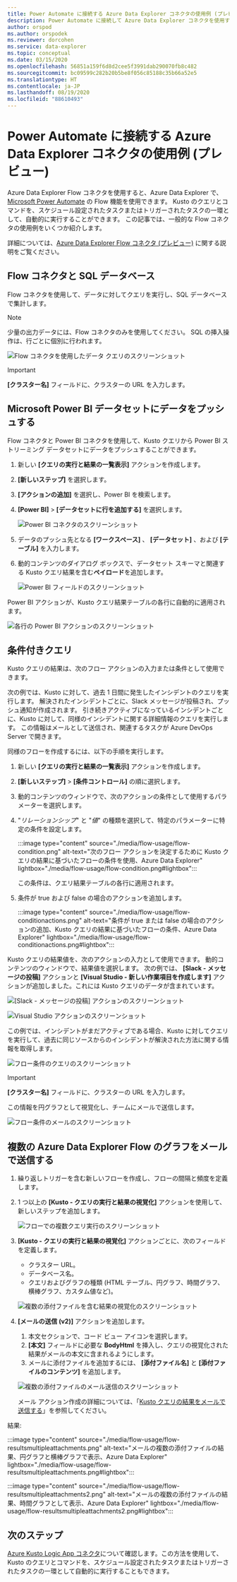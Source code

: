```yaml
---
title: Power Automate に接続する Azure Data Explorer コネクタの使用例 (プレビュー)
description: Power Automate に接続して Azure Data Explorer コネクタを使用する一般的な例をいくつか取り上げて説明します。
author: orspod
ms.author: orspodek
ms.reviewer: dorcohen
ms.service: data-explorer
ms.topic: conceptual
ms.date: 03/15/2020
ms.openlocfilehash: 56851a159f6d8d2cee5f3991dab290070fb8c482
ms.sourcegitcommit: bc09599c282b20b5be8f056c85188c35b66a52e5
ms.translationtype: HT
ms.contentlocale: ja-JP
ms.lasthandoff: 08/19/2020
ms.locfileid: "88610493"
---
```

# <a name="usage-examples-for-azure-data-explorer-connector-to-power-automate-preview"></a>Power Automate に接続する Azure Data Explorer コネクタの使用例 (プレビュー)

Azure Data Explorer Flow コネクタを使用すると、Azure Data Explorer で、[Microsoft Power Automate](https://flow.microsoft.com/) の Flow 機能を使用できます。 Kusto のクエリとコマンドを、スケジュール設定されたタスクまたはトリガーされたタスクの一環として、自動的に実行することができます。 この記事では、一般的な Flow コネクタの使用例をいくつか紹介します。

詳細については、[Azure Data Explorer Flow コネクタ (プレビュー)](flow.md) に関する説明をご覧ください。

## <a name="flow-connector-and-your-sql-database"></a>Flow コネクタと SQL データベース

Flow コネクタを使用して、データに対してクエリを実行し、SQL データベースで集計します。

> [!Note]
> 少量の出力データには、Flow コネクタのみを使用してください。 SQL の挿入操作は、行ごとに個別に行われます。 

![Flow コネクタを使用したデータ クエリのスクリーンショット](./media/flow-usage/flow-sqlexample.png)

> [!IMPORTANT]
> **[クラスター名]** フィールドに、クラスターの URL を入力します。

## <a name="push-data-to-a-microsoft-power-bi-dataset"></a>Microsoft Power BI データセットにデータをプッシュする

Flow コネクタと Power BI コネクタを使用して、Kusto クエリから Power BI ストリーミング データセットにデータをプッシュすることができます。

1. 新しい **[クエリの実行と結果の一覧表示]** アクションを作成します。
1. **[新しいステップ]** を選択します。
1. **[アクションの追加]** を選択し、Power BI を検索します。
1. **[Power BI]**  >  **[データセットに行を追加する]** を選択します。 

    ![Power BI コネクタのスクリーンショット](./media/flow-usage/flow-powerbiconnector.png)

1. データのプッシュ先となる **[ワークスペース]** 、 **[データセット]** 、および **[テーブル]** を入力します。
1. 動的コンテンツのダイアログ ボックスで、データセット スキーマと関連する Kusto クエリ結果を含む**ペイロード**を追加します。

    ![Power BI フィールドのスクリーンショット](./media/flow-usage/flow-powerbifields.png)

Power BI アクションが、Kusto クエリ結果テーブルの各行に自動的に適用されます。 

![各行の Power BI アクションのスクリーンショット](./media/flow-usage/flow-powerbiforeach.png)

## <a name="conditional-queries"></a>条件付きクエリ

Kusto クエリの結果は、次のフロー アクションの入力または条件として使用できます。

次の例では、Kusto に対して、過去 1 日間に発生したインシデントのクエリを実行します。 解決されたインシデントごとに、Slack メッセージが投稿され、プッシュ通知が作成されます。
引き続きアクティブになっているインシデントごとに、Kusto に対して、同様のインシデントに関する詳細情報のクエリを実行します。 この情報はメールとして送信され、関連するタスクが Azure DevOps Server で開きます。

同様のフローを作成するには、以下の手順を実行します。

1. 新しい **[クエリの実行と結果の一覧表示]** アクションを作成します。
1. **[新しいステップ]**  >  **[条件コントロール]** の順に選択します。
1. 動的コンテンツのウィンドウで、次のアクションの条件として使用するパラメーターを選択します。
1. "*リレーションシップ*" と "*値*" の種類を選択して、特定のパラメーターに特定の条件を設定します。

    :::image type="content" source="./media/flow-usage/flow-condition.png" alt-text="次のフロー アクションを決定するために Kusto クエリの結果に基づいたフローの条件を使用、Azure Data Explorer" lightbox="./media/flow-usage/flow-condition.png#lightbox":::

    この条件は、クエリ結果テーブルの各行に適用されます。
1. 条件が true および false の場合のアクションを追加します。

    :::image type="content" source="./media/flow-usage/flow-conditionactions.png" alt-text="条件が true または false の場合のアクションの追加、Kusto クエリの結果に基づいたフローの条件、Azure Data Explorer" lightbox="./media/flow-usage/flow-conditionactions.png#lightbox":::

Kusto クエリの結果値を、次のアクションの入力として使用できます。 動的コンテンツのウィンドウで、結果値を選択します。
次の例では、 **[Slack - メッセージの投稿]** アクションと **[Visual Studio - 新しい作業項目を作成します]** アクションが追加しました。これには Kusto クエリのデータが含まれています。

![[Slack - メッセージの投稿] アクションのスクリーンショット](./media/flow-usage/flow-slack.png)

![Visual Studio アクションのスクリーンショット](./media/flow-usage/flow-visualstudio.png)

この例では、インシデントがまだアクティブである場合、Kusto に対してクエリを実行して、過去に同じソースからのインシデントが解決された方法に関する情報を取得します。

![フロー条件のクエリのスクリーンショット](./media/flow-usage/flow-conditionquery.png)

> [!IMPORTANT]
> **[クラスター名]** フィールドに、クラスターの URL を入力します。

この情報を円グラフとして視覚化し、チームにメールで送信します。

![フロー条件のメールのスクリーンショット](./media/flow-usage/flow-conditionemail.png)

## <a name="email-multiple-azure-data-explorer-flow-charts"></a>複数の Azure Data Explorer Flow のグラフをメールで送信する

1. 繰り返しトリガーを含む新しいフローを作成し、フローの間隔と頻度を定義します。 
1. 1 つ以上の **[Kusto - クエリの実行と結果の視覚化]** アクションを使用して、新しいステップを追加します。 

    ![フローでの複数クエリ実行のスクリーンショット](./media/flow-usage/flow-severalqueries.png)

1. **[Kusto - クエリの実行と結果の視覚化]** アクションごとに、次のフィールドを定義します。
    * クラスター URL。
    * データベース名。
    * クエリおよびグラフの種類 (HTML テーブル、円グラフ、時間グラフ、横棒グラフ、カスタム値など)。

    ![複数の添付ファイルを含む結果の視覚化のスクリーンショット](./media/flow-usage/flow-visualizeresultsmultipleattachments.png)

1. **[メールの送信 (v2)]** アクションを追加します。 
    1. 本文セクションで、コード ビュー アイコンを選択します。
    1. **[本文]** フィールドに必要な **BodyHtml** を挿入し、クエリの視覚化された結果がメールの本文に含まれるようにします。
    1. メールに添付ファイルを追加するには、 **[添付ファイル名]** と **[添付ファイルのコンテンツ]** を追加します。
    
    ![複数の添付ファイルのメール送信のスクリーンショット](./media/flow-usage/flow-email-multiple-attachments.png)

    メール アクション作成の詳細については、「[Kusto クエリの結果をメールで送信する](flow.md#email-kusto-query-results)」を参照してください。 

結果:

:::image type="content" source="./media/flow-usage/flow-resultsmultipleattachments.png" alt-text="メールの複数の添付ファイルの結果、円グラフと横棒グラフで表示、Azure Data Explorer" lightbox="./media/flow-usage/flow-resultsmultipleattachments.png#lightbox":::

:::image type="content" source="./media/flow-usage/flow-resultsmultipleattachments2.png" alt-text="メールの複数の添付ファイルの結果、時間グラフとして表示、Azure Data Explorer" lightbox="./media/flow-usage/flow-resultsmultipleattachments2.png#lightbox":::

## <a name="next-steps"></a>次のステップ

[Azure Kusto Logic App コネクタ](kusto/tools/logicapps.md)について確認します。この方法を使用して、Kusto のクエリとコマンドを、スケジュール設定されたタスクまたはトリガーされたタスクの一環として自動的に実行することもできます。

